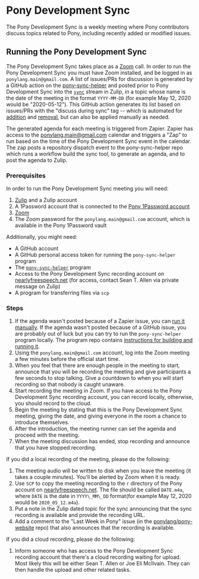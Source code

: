 # Pony Development Sync

The Pony Development Sync is a weekly meeting where Pony contributors discuss topics related to Pony, including recently added or modified issues.

## Running the Pony Development Sync

The Pony Development Sync takes place as a [Zoom](https://zoom.us) call. In order to run the Pony Development Sync you must have Zoom installed, and be logged in as `ponylang.main@gmail.com`. A list of issues/PRs for discussion is generated by a GitHub action on the [pony-sync-helper](https://github.com/ponylang/pony-sync-helper) and posted prior to Pony Development Sync into the [`sync`](https://ponylang.zulipchat.com/#narrow/stream/190591-sync) stream in Zulip, in a topic whose name is the date of the meeting in the format `YYYY-MM-DD` (for example May 12, 2020 would be "2020-05-12"). This GitHub action generates its list based on issues/PRs with the "discuss during sync" tag -- which is automated for [addition](https://github.com/ponylang/ponylang-website/tree/main/.github/workflows/add-discuss-during-sync.yml) and [removal](https://github.com/ponylang/ponylang-website/tree/main/.github/workflows/remove-discuss-during-sync.yml), but can also be applied manually as needed.

The generated agenda for each meeting is triggered from Zapier. Zapier has access to the ponylang.main@gmail.com calendar and triggers a "Zap" to run based on the time of the Pony Development Sync event in the calendar. The zap posts a repository dispatch event to the pony-sync-helper repo which runs a workflow build the sync tool, to generate an agenda, and to post the agenda to Zulip.

### Prerequisites

In order to run the Pony Development Sync meeting you will need:

1. [Zulip](https://zulipchat.com/) and a Zulip account
2. A 1Password account that is connected to the [Pony 1Password account](https://ponylangcoreteam.1password.com/signin)
3. [Zoom](https://zoom.us)
4. The Zoom password for the `ponylang.main@gmail.com` account, which is available in the Pony 1Password vault

Additionally, you might need:

- A GitHub account
- A GitHub personal access token for running the `pony-sync-helper` program
- The [`pony-sync-helper`](https://github.com/ponylang/pony-sync-helper) program
- Access to the Pony Development Sync recording account on [nearlyfreespeech.net](https://nearlyfreespeech.net) (for access, contact Sean T. Allen via private message on Zulip)
- A program for transferring files via `scp`

### Steps

1. If the agenda wasn't posted because of a Zapier issue, you can [run it manually](https://github.com/ponylang/pony-sync-helper/actions/workflows/manually-generate-agenda.yml). If the agenda wasn't posted because of a GitHub issue, you are probably out of luck but you can try to run the `pony-sync-helper` program locally. The program repo contains [instructions for building and running it](https://github.com/ponylang/pony-sync-helper#building).
2. Using the `ponylang.main@gmail.com` account, log into the Zoom meeting a few minutes before the official start time.
3. When you feel that there are enough people in the meeting to start, announce that you will be recording the meeting and give participants a few seconds to stop talking. Give a countdown to when you will start recording so that nobody is caught unaware.
4. Start recording the meeting in Zoom. If you have access to the Pony Development Sync recording account, you can record locally, otherwise, you should record to the cloud.
5. Begin the meeting by stating that this is the Pony Development Sync meeting, giving the date, and giving everyone in the room a chance to introduce themselves.
6. After the introduction, the meeting runner can set the agenda and proceed with the meeting.
7. When the meeting discussion has ended, stop recording and announce that you have stopped recording.

If you did a local recording of the meeting, please do the following:

1. The meeting audio will be written to disk when you leave the meeting (it takes a couple minutes). You'll be alerted by Zoom when it is ready.
2. Use `SCP` to copy the meeting recording to the `r` directory of the Pony account on [nearlyfreespeech.net](https://nearlyfreespeech.net). The file should be called `DATE.m4a`, where `DATE` is the date in `YYYY\_MM\_DD` format(for example May 12, 2020 would be `2020_05_12.m4a`).
3. Put a note in the Zulip dated topic for the sync announcing that the sync recording is available and provide the recording URL.
4. Add a comment to the "Last Week in Pony" issue (in the [ponylang/pony-website](https://github.com/ponylang/pony-website) repo) that also announces that the recording is available.

If you did a cloud recording, please do the following:

1. Inform someone who has access to the Pony Development Sync recording account that there's a cloud recording waiting for upload. Most likely this will be either Sean T. Allen or Joe Eli McIlvain. They can then handle the upload and other related tasks.
